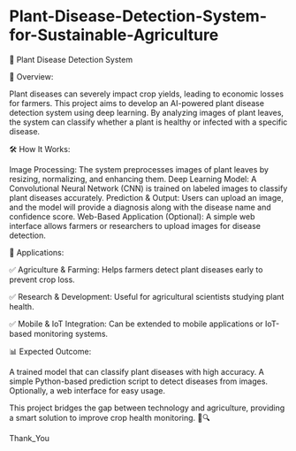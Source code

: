 # Plant-Disease-Detection-System-for-Sustainable-Agriculture

🌿 Plant Disease Detection System

📌 Overview:

Plant diseases can severely impact crop yields, leading to economic losses for farmers. This project aims to develop an AI-powered plant disease detection system using deep learning. By analyzing images of plant leaves, the system can classify whether a plant is healthy or infected with a specific disease.

🛠️ How It Works:

Image Processing: The system preprocesses images of plant leaves by resizing, normalizing, and enhancing them.
Deep Learning Model: A Convolutional Neural Network (CNN) is trained on labeled images to classify plant diseases accurately.
Prediction & Output: Users can upload an image, and the model will provide a diagnosis along with the disease name and confidence score.
Web-Based Application (Optional): A simple web interface allows farmers or researchers to upload images for disease detection.

🎯 Applications:

✅ Agriculture & Farming: Helps farmers detect plant diseases early to prevent crop loss.

✅ Research & Development: Useful for agricultural scientists studying plant health.

✅ Mobile & IoT Integration: Can be extended to mobile applications or IoT-based monitoring systems.

📊 Expected Outcome:

A trained model that can classify plant diseases with high accuracy.
A simple Python-based prediction script to detect diseases from images.
Optionally, a web interface for easy usage.

This project bridges the gap between technology and agriculture, providing a smart solution to improve crop health monitoring. 🌱🔍


Thank_You
